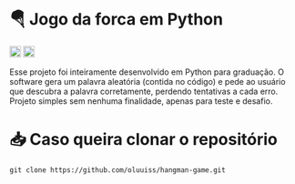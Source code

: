 # 🪂 Jogo da forca em Python
<a href="https://code.visualstudio.com" target="_blank"><img src="https://img.shields.io/badge/Visual%20Studio-5C2D91.svg?style=for-the-badge&logo=visual-studio&logoColor=white" height="20"></a>
<a href="https://code.visualstudio.com" target="_blank"><img src="https://img.shields.io/badge/python-3670A0?style=for-the-badge&logo=python&logoColor=ffdd54" height="20"></a>

Esse projeto foi inteiramente desenvolvido em Python para graduação.
O software gera um palavra aleatória (contida no código) e pede ao usuário que
descubra a palavra corretamente, perdendo tentativas a cada erro.
Projeto simples sem nenhuma finalidade, apenas para teste e desafio.

# 📥 Caso queira clonar o repositório
```
git clone https://github.com/oluuiss/hangman-game.git
```